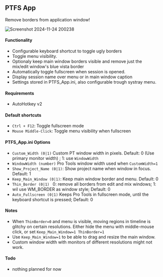 ## PTFS App
Remove borders from application window! <br>

![Screenshot 2024-11-24 200238](https://github.com/user-attachments/assets/50a21a6b-980e-49b3-b830-b42ec80bb901)
#### Functionality

- Configurable keyboard shortcut to toggle ugly borders
- Toggle menu visibility.
- Optionaly keep main window borders visible and remove just the mix/edit window's blue vista border
- Automatically toggle fullscreen when session is opened.
- Display session name over menu or in main window caption
- Settings stored in PTFS_App.ini, also configurable trough systray menu.

#### Requirements
- AutoHotkey v2

#### Default shortcuts
- `Ctrl + F12`: Toggle fullscreen mode<br>
- `Mouse Middle-Click`: Toggle menu visibility when fullscreen<br>

#### PTFS_App.ini Options
- `Custom_Width (0|1)` Custom PT window width in pixels. Default: 0 (Use primary monitor width) ; 1: use `WindowWidth`
- `WindowWidth (number)` Pro Tools window width used when `CustomWidth=1`
- `Show_Project_Name (0|1)`: Show project name when window in focus. Default: 1
- `Keep_Main_Window (0|1)`: Keep main window border and menu. Default: 0
- `Thin_Border (0|1) ` 0: remove all borders from edit and mix windows; 1: wil use WM_BORDER as window style; Default: 0
- `Auto_Fullscreen (0|1)` Keeps Pro Tools in fullscreen mode, until the keyboard shortcut is pressed; Default: 0

#### Notes
- When `ThinBorder=0` and menu is visible, moving regions in timeline is glitchy on certain resolutions. Either hide the menu with middle-mouse click, or set `Keep_Main_Window=1 ThinBorder=1` <br>
- Use `Keep_Main_Window=1` to be able to drag and resize the main window.
- Custom window width with monitors of different resolutions might not work.
  
#### Todo
- nothing planned for now

